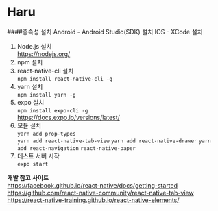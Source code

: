 # Haru
####종속성 설치
    Android - Android Studio(SDK) 설치
    IOS - XCode 설치
1. Node.js 설치  
   https://nodejs.org/
2. npm 설치  
3. react-native-cli 설치  
   `npm install react-native-cli -g`
4. yarn 설치  
   `npm install yarn -g`
5. expo 설치  
   `npm install expo-cli -g`  
   https://docs.expo.io/versions/latest/
6. 모듈 설치  
   `yarn add prop-types`  
   `yarn add react-native-tab-view`
   `yarn add react-native-drawer`
   `yarn add react-navigation`
   `react-native-paper`
7. 테스트 서버 시작  
   `expo start`


**개발 참고 사이트**  
https://facebook.github.io/react-native/docs/getting-started  
https://github.com/react-native-community/react-native-tab-view  
https://react-native-training.github.io/react-native-elements/  